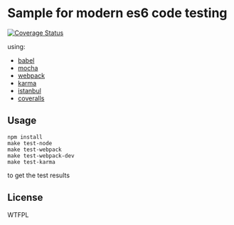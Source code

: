 # Sample for modern es6 code testing

[![Coverage Status](https://coveralls.io/repos/chemzqm/es6-test-sample/badge.svg?branch=master&service=github)](https://coveralls.io/github/chemzqm/es6-test-sample?branch=master)

using:

* [babel](http://babeljs.io/)
* [mocha](https://mochajs.org/)
* [webpack](http://webpack.github.io/)
* [karma](http://karma-runner.github.io/0.13/index.html)
* [istanbul](https://github.com/gotwarlost/istanbul)
* [coveralls](https://coveralls.io)

## Usage

    npm install
    make test-node
    make test-webpack
    make test-webpack-dev
    make test-karma

to get the test results

## License

WTFPL

